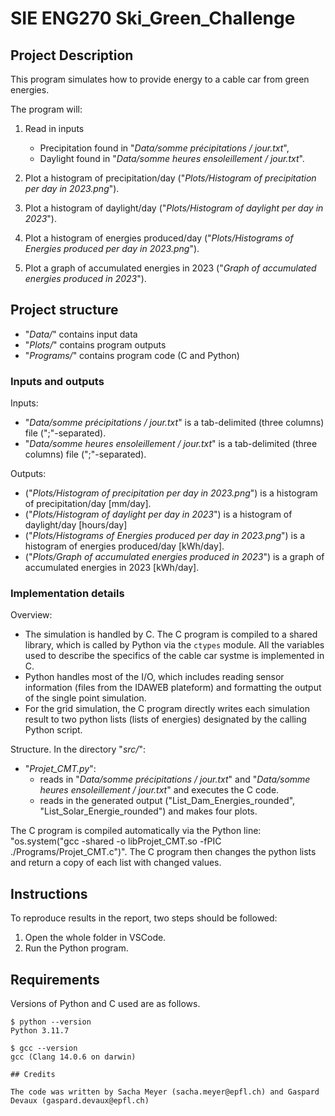 # SIE ENG270 Ski_Green_Challenge

## Project Description

This program simulates how to provide energy to a cable car from green energies.

The program will:
1. Read in inputs
   - Precipitation found in "*Data/somme précipitations / jour.txt*",
   - Daylight found in "*Data/somme heures ensoleillement / jour.txt*".

2. Plot a histogram of precipitation/day ("*Plots/Histogram of precipitation per day in 2023.png*").
3. Plot a histogram of daylight/day ("*Plots/Histogram of daylight per day in 2023*").
4. Plot a histogram of energies produced/day ("*Plots/Histograms of Energies produced per day in 2023.png*").
5. Plot a graph of accumulated energies in 2023 ("*Graph of accumulated energies produced in 2023*").

## Project structure

- "*Data/*" contains input data
- "*Plots/*" contains program outputs
- "*Programs/*" contains program code (C and Python)

### Inputs and outputs

Inputs:
- "*Data/somme précipitations / jour.txt*" is a tab-delimited (three columns) file (";"-separated).
- "*Data/somme heures ensoleillement / jour.txt*" is a tab-delimited (three columns) file (";"-separated).

Outputs:
- ("*Plots/Histogram of precipitation per day in 2023.png*") is a histogram of precipitation/day [mm/day].
- ("*Plots/Histogram of daylight per day in 2023*") is a histogram of daylight/day [hours/day]
- ("*Plots/Histograms of Energies produced per day in 2023.png*") is a histogram of energies produced/day [kWh/day].
- ("*Plots/Graph of accumulated energies produced in 2023*") is a graph of accumulated energies in 2023 [kWh/day].

### Implementation details

Overview:
- The simulation is handled by C. The C program is compiled to a shared library, which is called by Python via the `ctypes` module. All the variables used to describe the specifics of the cable car systme is implemented in C.
- Python handles most of the I/O, which includes reading sensor information (files from the IDAWEB plateform) and formatting the output of the single point simulation.
- For the grid simulation, the C program directly writes each simulation result to two python lists (lists of energies) designated by the calling Python script.

Structure. In the directory "*src/*":
- "*Projet_CMT.py*":
  - reads in "*Data/somme précipitations / jour.txt*" and "*Data/somme heures ensoleillement / jour.txt*" and executes the C code.
  - reads in the generated output ("List_Dam_Energies_rounded", "List_Solar_Energie_rounded") and makes four plots.

The C program is compiled automatically via the Python line: "os.system("gcc -shared -o libProjet_CMT.so -fPIC ./Programs/Projet_CMT.c")". The C program then changes the python lists and return a copy of each list with changed values. 

## Instructions

To reproduce results in the report, two steps should be followed:

1. Open the whole folder in VSCode.
2. Run the Python program.

## Requirements

Versions of Python and C used are as follows. 
```
$ python --version
Python 3.11.7

$ gcc --version
gcc (Clang 14.0.6 on darwin) 

## Credits

The code was written by Sacha Meyer (sacha.meyer@epfl.ch) and Gaspard Devaux (gaspard.devaux@epfl.ch)

